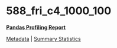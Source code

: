 # 588_fri_c4_1000_100

[**Pandas Profiling Report**](https://epistasislab.github.io/penn-ml-benchmarks/profile/588_fri_c4_1000_100.html)

[Metadata](metadata.yaml) | [Summary Statistics](summary_stats.tsv)
